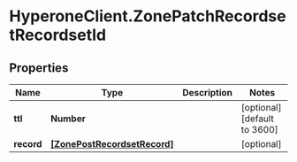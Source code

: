 # HyperoneClient.ZonePatchRecordsetRecordsetId

## Properties

Name | Type | Description | Notes
------------ | ------------- | ------------- | -------------
**ttl** | **Number** |  | [optional] [default to 3600]
**record** | [**[ZonePostRecordsetRecord]**](ZonePostRecordsetRecord.md) |  | [optional] 


